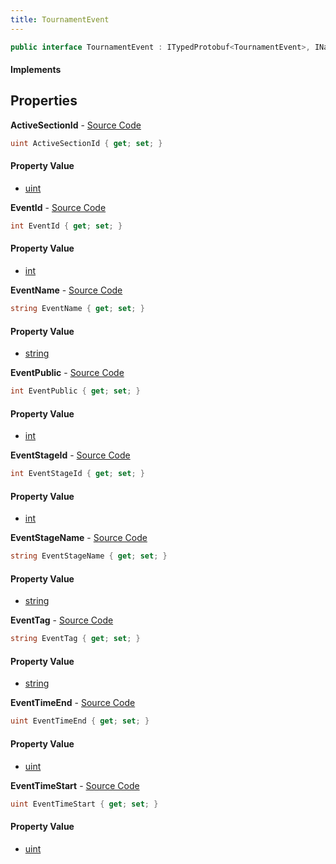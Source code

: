 ```yaml
---
title: TournamentEvent
---
```


```csharp
public interface TournamentEvent : ITypedProtobuf<TournamentEvent>, INativeHandle
```

#### Implements

## Properties

**ActiveSectionId** - [Source Code](https://github.com/swiftly-solution/swiftlys2/blob/main/managed/src/SwiftlyS2.Generated/Protobufs/Interfaces/TournamentEvent.cs#L37)

```csharp
uint ActiveSectionId { get; set; }
```

#### Property Value

- [uint](https://learn.microsoft.com/dotnet/api/system.uint32)

**EventId** - [Source Code](https://github.com/swiftly-solution/swiftlys2/blob/main/managed/src/SwiftlyS2.Generated/Protobufs/Interfaces/TournamentEvent.cs#L13)

```csharp
int EventId { get; set; }
```

#### Property Value

- [int](https://learn.microsoft.com/dotnet/api/system.int32)

**EventName** - [Source Code](https://github.com/swiftly-solution/swiftlys2/blob/main/managed/src/SwiftlyS2.Generated/Protobufs/Interfaces/TournamentEvent.cs#L19)

```csharp
string EventName { get; set; }
```

#### Property Value

- [string](https://learn.microsoft.com/dotnet/api/system.string)

**EventPublic** - [Source Code](https://github.com/swiftly-solution/swiftlys2/blob/main/managed/src/SwiftlyS2.Generated/Protobufs/Interfaces/TournamentEvent.cs#L28)

```csharp
int EventPublic { get; set; }
```

#### Property Value

- [int](https://learn.microsoft.com/dotnet/api/system.int32)

**EventStageId** - [Source Code](https://github.com/swiftly-solution/swiftlys2/blob/main/managed/src/SwiftlyS2.Generated/Protobufs/Interfaces/TournamentEvent.cs#L31)

```csharp
int EventStageId { get; set; }
```

#### Property Value

- [int](https://learn.microsoft.com/dotnet/api/system.int32)

**EventStageName** - [Source Code](https://github.com/swiftly-solution/swiftlys2/blob/main/managed/src/SwiftlyS2.Generated/Protobufs/Interfaces/TournamentEvent.cs#L34)

```csharp
string EventStageName { get; set; }
```

#### Property Value

- [string](https://learn.microsoft.com/dotnet/api/system.string)

**EventTag** - [Source Code](https://github.com/swiftly-solution/swiftlys2/blob/main/managed/src/SwiftlyS2.Generated/Protobufs/Interfaces/TournamentEvent.cs#L16)

```csharp
string EventTag { get; set; }
```

#### Property Value

- [string](https://learn.microsoft.com/dotnet/api/system.string)

**EventTimeEnd** - [Source Code](https://github.com/swiftly-solution/swiftlys2/blob/main/managed/src/SwiftlyS2.Generated/Protobufs/Interfaces/TournamentEvent.cs#L25)

```csharp
uint EventTimeEnd { get; set; }
```

#### Property Value

- [uint](https://learn.microsoft.com/dotnet/api/system.uint32)

**EventTimeStart** - [Source Code](https://github.com/swiftly-solution/swiftlys2/blob/main/managed/src/SwiftlyS2.Generated/Protobufs/Interfaces/TournamentEvent.cs#L22)

```csharp
uint EventTimeStart { get; set; }
```

#### Property Value

- [uint](https://learn.microsoft.com/dotnet/api/system.uint32)


